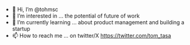 - 👋 Hi, I’m @tohmsc
- 👀 I’m interested in ... the potential of future of work
- 🌱 I’m currently learning ... about product management and building a startup
- 📫 How to reach me ... on twitter/X https://twitter.com/tom_tasa

<!---
tohmsc/tohmsc is a ✨ special ✨ repository because its `README.md` (this file) appears on your GitHub profile.
You can click the Preview link to take a look at your changes.
--->
